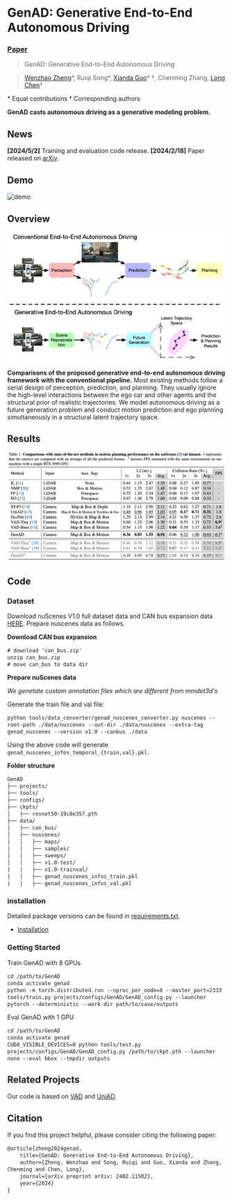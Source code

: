 # GenAD: Generative End-to-End Autonomous Driving

### [Paper](https://arxiv.org/pdf/2402.11502)

> GenAD: Generative End-to-End Autonomous Driving

> [Wenzhao Zheng](https://wzzheng.net/)\*, Ruiqi Song\*, [Xianda Guo](https://scholar.google.com/citations?user=jPvOqgYAAAAJ)\* $\dagger$, Chenming Zhang, [Long Chen](https://scholar.google.com/citations?user=jzvXnkcAAAAJ)$\dagger$

\* Equal contributions $\dagger$ Corresponding authors

**GenAD casts autonomous driving as a generative modeling problem.**

## News 

**[2024/5/2]** Training and evaluation code release.
**[2024/2/18]** Paper released on [arXiv](https://arxiv.org/pdf/2402.11502).

## Demo

![demo](./assets/demo.gif)

## Overview

![comparison](./assets/comparison.png)

**Comparisons of the proposed generative end-to-end autonomous driving framework with the conventional pipeline.** Most existing methods follow a serial design of perception, prediction, and planning. They usually ignore the high-level interactions between the ego car and other agents and the structural prior of realistic trajectories. We model autonomous driving as a future generation problem and conduct motion prediction and ego planning simultaneously in a structural latent trajectory space.

## Results

![results](./assets/results.png)

## Code 
### Dataset

Download nuScenes V1.0 full dataset data and CAN bus expansion data [HERE](https://www.nuscenes.org/download). Prepare nuscenes data as follows.

**Download CAN bus expansion**

```
# download 'can_bus.zip'
unzip can_bus.zip 
# move can_bus to data dir
```

**Prepare nuScenes data**

*We genetate custom annotation files which are different from mmdet3d's*

Generate the train file and val file:

```
python tools/data_converter/genad_nuscenes_converter.py nuscenes --root-path ./data/nuscenes --out-dir ./data/nuscenes --extra-tag genad_nuscenes --version v1.0 --canbus ./data
```

Using the above code will generate `genad_nuscenes_infos_temporal_{train,val}.pkl`.

**Folder structure**

```
GenAD
├── projects/
├── tools/
├── configs/
├── ckpts/
│   ├── resnet50-19c8e357.pth
├── data/
│   ├── can_bus/
│   ├── nuscenes/
│   │   ├── maps/
│   │   ├── samples/
│   │   ├── sweeps/
│   │   ├── v1.0-test/
|   |   ├── v1.0-trainval/
|   |   ├── genad_nuscenes_infos_train.pkl
|   |   ├── genad_nuscenes_infos_val.pkl
```

### installation

Detailed package versions can be found in [requirements.txt](../requirements.txt).

- [Installation](docs/install.md)

### Getting Started

Train GenAD with 8 GPUs

```shell
cd /path/to/GenAD
conda activate genad
python -m torch.distributed.run --nproc_per_node=8 --master_port=2333 tools/train.py projects/configs/GenAD/GenAD_config.py --launcher pytorch --deterministic --work-dir path/to/save/outputs
```

Eval GenAD with 1 GPU

```shell
cd /path/to/GenAD
conda activate genad
CUDA_VISIBLE_DEVICES=0 python tools/test.py projects/configs/GenAD/GenAD_config.py /path/to/ckpt.pth --launcher none --eval bbox --tmpdir outputs
```



## Related Projects

Our code is based on [VAD](https://github.com/hustvl/VAD) and [UniAD](https://github.com/OpenDriveLab/UniAD). 

## Citation

If you find this project helpful, please consider citing the following paper:
```
@article{zheng2024genad,
    title={GenAD: Generative End-to-End Autonomous Driving},
    author={Zheng, Wenzhao and Song, Ruiqi and Guo, Xianda and Zhang, Chenming and Chen, Long},
    journal={arXiv preprint arXiv: 2402.11502},
    year={2024}
}
```
